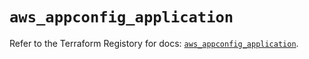 # `aws_appconfig_application`

Refer to the Terraform Registory for docs: [`aws_appconfig_application`](https://registry.terraform.io/providers/hashicorp/aws/5.12.0/docs/resources/appconfig_application).
